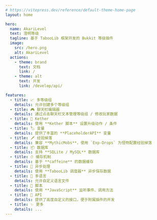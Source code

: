 ```yaml
---
# https://vitepress.dev/reference/default-theme-home-page
layout: home

hero:
  name: AkariLevel
  text: 澄明等级
  tagline: 基于 TabooLib 框架开发的 Bukkit 等级插件
  image:
    src: /hero.png
    alt: AkariLevel
  actions:
    - theme: brand
      text: 文档
      link: /
    - theme: alt
      text: 开发
      link: /develop/api/

features:
  - title: 📈 多等级组
    details: 允许创建多个等级组
  - title: 🎮 聊天栏编辑器
    details: 通过点击聊天栏文本管理等级组 / 修改玩家数据
  - title: 💎 Kether
    details: 使用 **Kether 脚本** 设置升级动作 / 条件
  - title: 🏷 变量
    details: 提供了丰富的 **PlaceholderAPI** 变量
  - title: 🗡 经验掉落
    details: 兼容 **MythicMobs**，使用 `Exp-Drops` 为怪物配置经验掉落
  - title: 📦 数据库
    details: 支持 **SQLite / MySQL** 数据库
  - title: ⏱ 缓存机制
    details: 基于 **caffeine** 的数据缓存
  - title: 🚀 异步处理
    details: 使用 **TabooLib 调度器** 异步保存数据
  - title: 📄 多语言
    details: 允许自定义语言文件
  - title: 📜 脚本
    details: 使用 **JavaScript** 监听事件、调用方法
  - title: 📌 API
    details: 提供了高度自定义的接口，便于附属插件的开发
  - title: ✨ 更多
    details: ...
---
```


